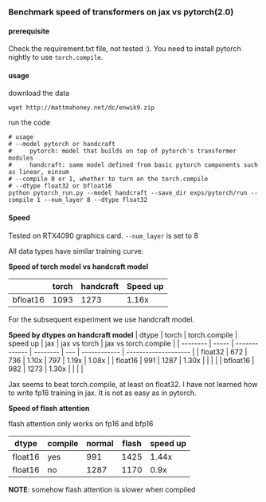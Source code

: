 ### Benchmark speed of transformers on jax vs pytorch(2.0)

#### prerequisite
Check the requirement.txt file, not tested :). You need to install pytorch nightly to use `torch.compile`.

#### usage

download the data
```
wget http://mattmahoney.net/dc/enwik9.zip
```

run the code
```shell
# usage
# --model pytorch or handcraft
#     pytorch: model that builds on top of pytorch's transformer modules
#     handcraft: same model defined from basic pytorch components such as linear, einsum
# --compile 0 or 1, whether to turn on the torch.compile
# --dtype float32 or bfloat16
python pytorch_run.py --model handcraft --save_dir exps/pytorch/run --compile 1 --num_layer 8 --dtype float32
```

#### Speed

Tested on RTX4090 graphics card. `--num_layer` is set to 8

All data types have similar training curve.

**Speed of torch model vs handcraft model**

|          | torch | handcraft | Speed up |
| -------- | ----- | --------- | -------- |
| bfloat16 | 1093  | 1273      | 1.16x    |

For the subsequent experiment we use handcraft model.

**Speed by dtypes on handcraft model**
| dtype    | torch | torch.compile | speed up | jax | jax vs torch | jax vs torch.compile |
| -------- | ----- | ------------- | -------- | --- | ------------ | -------------------- |
| float32  | 672   | 736           | 1.10x    | 797 | 1.19x        | 1.08x                |
| float16  | 991   | 1287          | 1.30x    |     |              |                      |
| bfloat16 | 982   | 1273          | 1.30x    |     |              |                      |

Jax seems to beat torch.compile, at least on float32.
I have not learned how to write fp16 training in jax. It is not as easy as in pytorch.


**Speed of flash attention**

flash attention only works on fp16 and bfp16

| dtype   | compile | normal | flash | speed up |
| ------- | ------- | ------ | ----- | -------- |
| float16 | yes     | 991    | 1425  | 1.44x    |
| float16 | no      | 1287   | 1170  | 0.9x     |

**NOTE**: somehow flash attention is slower when compiled






